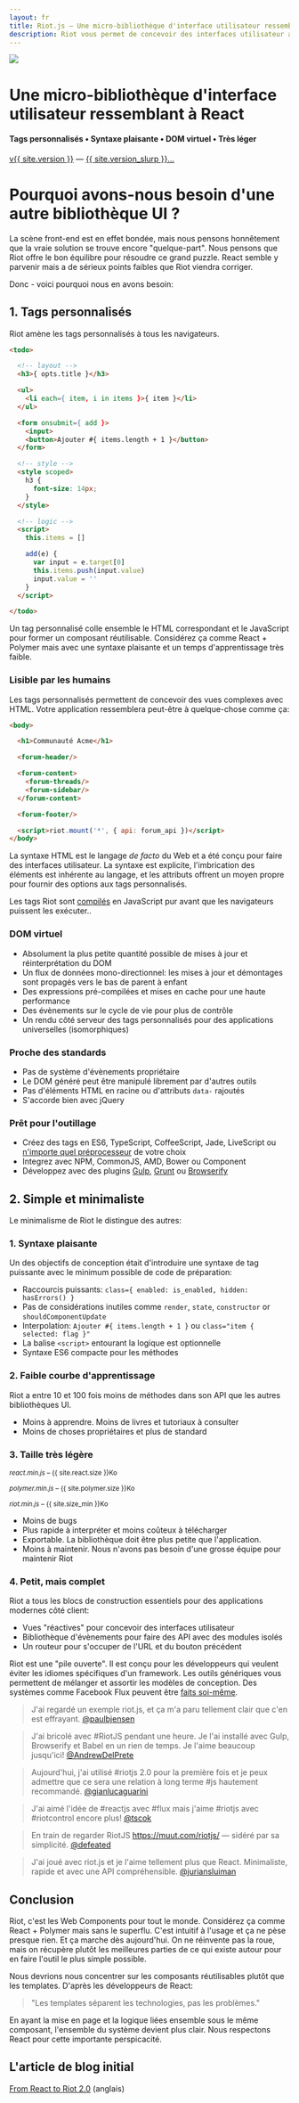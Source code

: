 ```yaml
---
layout: fr
title: Riot.js — Une micro-bibliothèque d'interface utilisateur ressemblant à React
description: Riot vous permet de concevoir des interfaces utilisateur avec des tags personnalisés en utilisant une syntaxe simple et plaisante. Il utilise un DOM virtuel comme React mais en plus rapide. Riot est très léger comparer aux standards de l'industrie. Nous pensons qu'il y a un réel besoin pour une autre bibliothèque UI.
---
```


<div id="hero">
  <img src="/img/logo/riot240x.png">
  <h1>Une micro-bibliothèque d'interface utilisateur ressemblant à React</h1>
  <h4>Tags personnalisés • Syntaxe plaisante • DOM virtuel • Très léger</h4>

  <div id="version-slurp">
    <a href="/fr/download/" class="tag blue">v{{ site.version }}</a> &mdash;
    <a href="/fr/release-notes/">{{ site.version_slurp }}&hellip;</a>
  </div>

</div>


# Pourquoi avons-nous besoin d'une autre bibliothèque UI ?

La scène front-end est en effet bondée, mais nous pensons honnêtement que la vraie solution se trouve encore "quelque-part". Nous pensons que Riot offre le bon équilibre pour résoudre ce grand puzzle. React semble y parvenir mais a de sérieux points faibles que Riot viendra corriger.

Donc - voici pourquoi nous en avons besoin:


## 1. Tags personnalisés

Riot amène les tags personnalisés à tous les navigateurs.

``` html
<todo>

  <!-- layout -->
  <h3>{ opts.title }</h3>

  <ul>
    <li each={ item, i in items }>{ item }</li>
  </ul>

  <form onsubmit={ add }>
    <input>
    <button>Ajouter #{ items.length + 1 }</button>
  </form>

  <!-- style -->
  <style scoped>
    h3 {
      font-size: 14px;
    }
  </style>

  <!-- logic -->
  <script>
    this.items = []

    add(e) {
      var input = e.target[0]
      this.items.push(input.value)
      input.value = ''
    }
  </script>

</todo>
```

Un tag personnalisé colle ensemble le HTML correspondant et le JavaScript pour former un composant réutilisable. Considérez ça comme React + Polymer mais avec une syntaxe plaisante et un temps d'apprentissage très faible.


### Lisible par les humains

Les tags personnalisés permettent de concevoir des vues complexes avec HTML. Votre application ressemblera peut-être à quelque-chose comme ça:

``` html
<body>

  <h1>Communauté Acme</h1>

  <forum-header/>

  <forum-content>
    <forum-threads/>
    <forum-sidebar/>
  </forum-content>

  <forum-footer/>

  <script>riot.mount('*', { api: forum_api })</script>
</body>
```

La syntaxe HTML est le langage *de facto* du Web et a été conçu pour faire des interfaces utilisateur. La syntaxe est explicite, l'imbrication des éléments est inhérente au langage, et les attributs offrent un moyen propre pour fournir des options aux tags personnalisés.

Les tags Riot sont [compilés](/guide/compiler/) en JavaScript pur avant que les navigateurs puissent les exécuter..


### DOM virtuel
- Absolument la plus petite quantité possible de mises à jour et réinterprétation du DOM
- Un flux de données mono-directionnel: les mises à jour et démontages sont propagés vers le bas de parent à enfant
- Des expressions pré-compilées et mises en cache pour une haute performance
- Des évènements sur le cycle de vie pour plus de contrôle
- Un rendu côté serveur des tags personnalisés pour des applications universelles (isomorphiques)


### Proche des standards
- Pas de système d'évènements propriétaire
- Le DOM généré peut être manipulé librement par d'autres outils
- Pas d'éléments HTML en racine ou d'attributs `data-` rajoutés
- S'accorde bien avec jQuery


### Prêt pour l'outillage
- Créez des tags en ES6, TypeScript, CoffeeScript, Jade, LiveScript ou [n'importe quel préprocesseur](/guide/compiler/#pre-processors) de votre choix
- Integrez avec NPM, CommonJS, AMD, Bower ou Component
- Développez avec des plugins [Gulp](https://github.com/e-jigsaw/gulp-riot), [Grunt](https://github.com/ariesjia/grunt-riot) ou [Browserify](https://github.com/jhthorsen/riotify)



## 2. Simple et minimaliste

Le minimalisme de Riot le distingue des autres:


### 1. Syntaxe plaisante

Un des objectifs de conception était d'introduire une syntaxe de tag puissante avec le minimum possible de code de préparation:

- Raccourcis puissants: `class={ enabled: is_enabled, hidden: hasErrors() }`
- Pas de considérations inutiles comme `render`, `state`, `constructor` or `shouldComponentUpdate`
- Interpolation: `Ajouter #{ items.length + 1 }` ou `class="item { selected: flag }"`
- La balise `<script>` entourant la logique est optionnelle
- Syntaxe ES6 compacte pour les méthodes


### 2. Faible courbe d'apprentissage

Riot a entre 10 et 100 fois moins de méthodes dans son API que les autres bibliothèques UI.

- Moins à apprendre. Moins de livres et tutoriaux à consulter
- Moins de choses propriétaires et plus de standard


### 3. Taille très légère

<small><em>react.min.js</em> – {{ site.react.size }}Ko</small>
<span class="bar red"></span>

<small><em>polymer.min.js</em> – {{ site.polymer.size }}Ko</small>
<span class="bar red" style="width: {{ site.polymer.size | divided_by: site.react.size | times: 100 }}%"></span>

<small><em>riot.min.js</em> – {{ site.size_min }}Ko</small>
<span class="bar blue" style="width: {{ site.size_min | divided_by: site.react.size | times: 100 }}%"></span>

- Moins de bugs
- Plus rapide à interpréter et moins coûteux à télécharger
- Exportable. La bibliothèque doit être plus petite que l'application.
- Moins à maintenir. Nous n'avons pas besoin d'une grosse équipe pour maintenir Riot



### 4. Petit, mais complet

Riot a tous les blocs de construction essentiels pour des applications modernes côté client:

- Vues "réactives" pour concevoir des interfaces utilisateur
- Bibliothèque d'évènements pour faire des API avec des modules isolés
- Un routeur pour s'occuper de l'URL et du bouton précédent

Riot est une "pile ouverte". Il est conçu pour les développeurs qui veulent éviter les idiomes spécifiques d'un framework. Les outils génériques vous permettent de mélanger et assortir les modèles de conception. Des systèmes comme Facebook Flux peuvent être [faits soi-même](https://github.com/jimsparkman/RiotControl).


> J'ai regardé un exemple riot.js, et ça m'a paru tellement clair que c'en est effrayant. [@paulbjensen](https://twitter.com/paulbjensen/status/558378720403419137)

> J'ai bricolé avec #RiotJS pendant une heure. Je l'ai installé avec Gulp, Browserify et Babel en un rien de temps. Je l'aime beaucoup jusqu'ici! [@AndrewDelPrete](https://twitter.com/AndrewDelPrete/status/630976295011127296)

> Aujourd'hui, j'ai utilisé #riotjs 2.0 pour la première fois et je peux admettre que ce sera une relation à long terme #js hautement recommandé. [@gianlucaguarini](https://twitter.com/gianlucaguarini/status/559756081862574080)

> J'ai aimé l'idée de #reactjs avec #flux mais j'aime #riotjs avec #riotcontrol encore plus!
[@tscok](https://twitter.com/tscok/status/580509124598829056)

> En train de regarder RiotJS https://muut.com/riotjs/ — sidéré par sa simplicité. [@defeated](https://twitter.com/defeated/status/559215403541757952)

> J'ai joué avec riot.js et je l'aime tellement plus que React. Minimaliste, rapide et avec une API compréhensible. [@juriansluiman](https://twitter.com/juriansluiman/status/560399379035865088)


## Conclusion

Riot, c'est les Web Components pour tout le monde. Considérez ça comme React + Polymer mais sans le superflu. C'est intuitif à l'usage et ça ne pèse presque rien. Et ça marche dès aujourd'hui. On ne réinvente pas la roue, mais on récupère plutôt les meilleures parties de ce qui existe autour pour en faire l'outil le plus simple possible.

Nous devrions nous concentrer sur les composants réutilisables plutôt que les templates. D'après les développeurs de React:

> "Les templates séparent les technologies, pas les problèmes."

En ayant la mise en page et la logique liées ensemble sous le même composant, l'ensemble du système devient plus clair. Nous respectons React pour cette importante perspicacité.


## L'article de blog initial

[From React to Riot 2.0](https://muut.com/blog/technology/riot-2.0/) (anglais)


